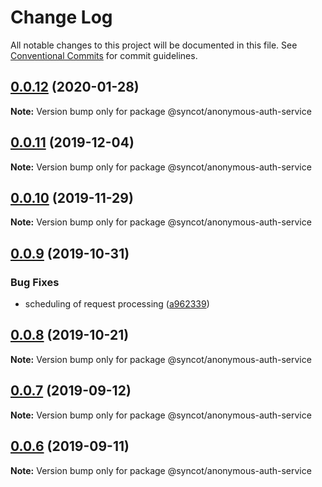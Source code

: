 # Change Log

All notable changes to this project will be documented in this file.
See [Conventional Commits](https://conventionalcommits.org) for commit guidelines.

## [0.0.12](https://github.com/SyncOT/SyncOT/compare/@syncot/anonymous-auth-service@0.0.11...@syncot/anonymous-auth-service@0.0.12) (2020-01-28)

**Note:** Version bump only for package @syncot/anonymous-auth-service





## [0.0.11](https://github.com/SyncOT/SyncOT/compare/@syncot/anonymous-auth-service@0.0.10...@syncot/anonymous-auth-service@0.0.11) (2019-12-04)

**Note:** Version bump only for package @syncot/anonymous-auth-service





## [0.0.10](https://github.com/SyncOT/SyncOT/compare/@syncot/anonymous-auth-service@0.0.9...@syncot/anonymous-auth-service@0.0.10) (2019-11-29)

**Note:** Version bump only for package @syncot/anonymous-auth-service





## [0.0.9](https://github.com/SyncOT/SyncOT/compare/@syncot/anonymous-auth-service@0.0.8...@syncot/anonymous-auth-service@0.0.9) (2019-10-31)


### Bug Fixes

* scheduling of request processing ([a962339](https://github.com/SyncOT/SyncOT/commit/a962339f7c8f13367b9e2c23a09f9fad7616dffd))





## [0.0.8](https://github.com/SyncOT/SyncOT/compare/@syncot/anonymous-auth-service@0.0.7...@syncot/anonymous-auth-service@0.0.8) (2019-10-21)

**Note:** Version bump only for package @syncot/anonymous-auth-service





## [0.0.7](https://github.com/SyncOT/SyncOT/compare/@syncot/anonymous-auth-service@0.0.6...@syncot/anonymous-auth-service@0.0.7) (2019-09-12)

**Note:** Version bump only for package @syncot/anonymous-auth-service





## [0.0.6](https://github.com/SyncOT/SyncOT/compare/@syncot/anonymous-auth-service@0.0.5...@syncot/anonymous-auth-service@0.0.6) (2019-09-11)

**Note:** Version bump only for package @syncot/anonymous-auth-service
